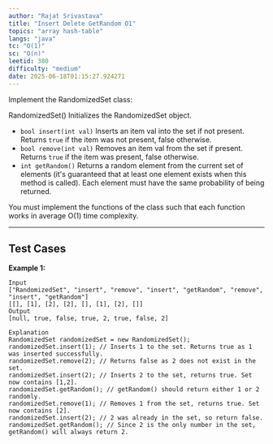 ```yaml
---
author: "Rajat Srivastava"
title: "Insert Delete GetRandom O1"
topics: "array hash-table"
langs: "java"
tc: "O(1)"
sc: "O(n)"
leetid: 380
difficulty: "medium"
date: 2025-06-18T01:15:27.924271
---
```


Implement the RandomizedSet class:

RandomizedSet() Initializes the RandomizedSet object.
- `bool insert(int val)` Inserts an item val into the set if not present. Returns `true` if the item was not present, false otherwise.
- `bool remove(int val)` Removes an item val from the set if present. Returns `true` if the item was present, false otherwise.
- `int getRandom()` Returns a random element from the current set of elements (it's guaranteed that at least one element exists when this method is called). Each element must have the same probability of being returned.

You must implement the functions of the class such that each function works in average O(1) time complexity.

---

## Test Cases

**Example 1:** 
```
Input
["RandomizedSet", "insert", "remove", "insert", "getRandom", "remove", "insert", "getRandom"]
[[], [1], [2], [2], [], [1], [2], []]
Output
[null, true, false, true, 2, true, false, 2]

Explanation
RandomizedSet randomizedSet = new RandomizedSet();
randomizedSet.insert(1); // Inserts 1 to the set. Returns true as 1 was inserted successfully.
randomizedSet.remove(2); // Returns false as 2 does not exist in the set.
randomizedSet.insert(2); // Inserts 2 to the set, returns true. Set now contains [1,2].
randomizedSet.getRandom(); // getRandom() should return either 1 or 2 randomly.
randomizedSet.remove(1); // Removes 1 from the set, returns true. Set now contains [2].
randomizedSet.insert(2); // 2 was already in the set, so return false.
randomizedSet.getRandom(); // Since 2 is the only number in the set, getRandom() will always return 2.
```